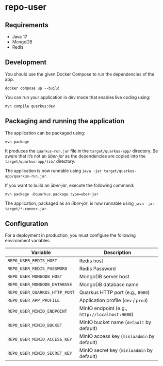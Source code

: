 # repo-user

## Requirements

- Java 17
- MongoDB
- Redis

## Development

You should use the given Docker Compose to run the dependencies of the app.

```shell script
docker compose up --build
```

You can run your application in dev mode that enables live coding using:
```shell script
mvn compile quarkus:dev
```

## Packaging and running the application

The application can be packaged using:
```shell script
mvn package
```
It produces the `quarkus-run.jar` file in the `target/quarkus-app/` directory.
Be aware that it’s not an _über-jar_ as the dependencies are copied into the `target/quarkus-app/lib/` directory.

The application is now runnable using `java -jar target/quarkus-app/quarkus-run.jar`.

If you want to build an _über-jar_, execute the following command:
```shell script
mvn package -Dquarkus.package.type=uber-jar
```

The application, packaged as an _über-jar_, is now runnable using `java -jar target/*-runner.jar`.

## Configuration

For a deployment in production, you must configure the following environment
variables.

| Variable                        | Description                                |
|----------------------------------|--------------------------------------------|
| `REPO_USER_REDIS_HOST`          | Redis host                                 |
| `REPO_USER_REDIS_PASSWORD`      | Redis Password                             |
| `REPO_USER_MONGODB_HOST`        | MongoDB server host                        |
| `REPO_USER_MONGODB_DATABASE`    | MongoDB database name                      |
| `REPO_USER_QUARKUS_HTTP_PORT`   | Quarkus HTTP port (e.g., `8080`)           |
| `REPO_USER_APP_PROFILE`         | Application profile (`dev` / `prod`)       |
| `REPO_USER_MINIO_ENDPOINT`      | MinIO endpoint (e.g., `http://localhost:9000`) |
| `REPO_USER_MINIO_BUCKET`        | MinIO bucket name (`default` by default)   |
| `REPO_USER_MINIO_ACCESS_KEY`    | MinIO access key (`minioadmin` by default) |
| `REPO_USER_MINIO_SECRET_KEY`    | MinIO secret key (`minioadmin` by default) |
